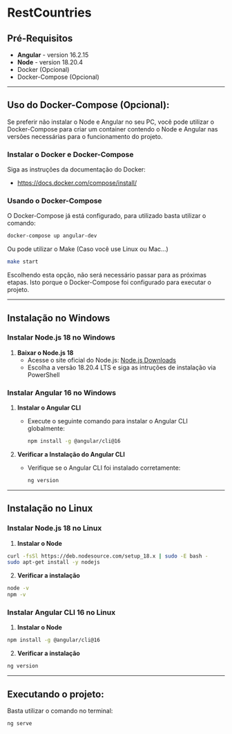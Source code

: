 # RestCountries

## Pré-Requisitos

  - **Angular** - version 16.2.15 
  - **Node** - version 18.20.4
  - Docker (Opcional)
  - Docker-Compose (Opcional)

---

## Uso do Docker-Compose (Opcional):

Se preferir não instalar o Node e Angular no seu PC, você pode utilizar o Docker-Compose para criar um container contendo o Node e Angular nas versões necessárias para o funcionamento do projeto.

### Instalar o Docker e Docker-Compose

  Siga as instruções da documentação do Docker:

 - https://docs.docker.com/compose/install/

### Usando o Docker-Compose

  O Docker-Compose já está configurado, para utilizado basta utilizar o comando:

  ```bash
  docker-compose up angular-dev
  ```
  Ou pode utilizar o Make (Caso você use Linux ou Mac...)
  
 ```bash
 make start
 ```

  Escolhendo esta opção, não será necessário passar para as próximas etapas. Isto porque o Docker-Compose foi     configurado para executar o projeto.

----

## Instalação no Windows

### Instalar Node.js 18 no Windows

1. **Baixar o Node.js 18**
   - Acesse o site oficial do Node.js: [Node.js Downloads](https://nodejs.org/en/download/)
   - Escolha a versão 18.20.4 LTS e siga as intruções de instalação via PowerShell
  
### Instalar Angular 16 no Windows

1. **Instalar o Angular CLI**
   - Execute o seguinte comando para instalar o Angular CLI globalmente:

     ```bash
     npm install -g @angular/cli@16
     ```

2. **Verificar a Instalação do Angular CLI**
   - Verifique se o Angular CLI foi instalado corretamente:

     ```bash
     ng version
     ```

---

## Instalação no Linux

### Instalar Node.js 18 no Linux

1. **Instalar o Node**

  ```bash
  curl -fsSl https://deb.nodesource.com/setup_18.x | sudo -E bash -
  sudo apt-get install -y nodejs
  ```

2. **Verificar a instalação**

  ```bash
  node -v
  npm -v
  ```

### Instalar Angular CLI 16 no Linux

1. **Instalar o Node**

  ```bash
  npm install -g @angular/cli@16
  ```

2. **Verificar a instalação**

  ```bash
  ng version
  ```

---

## Executando o projeto:

  Basta utilizar o comando no terminal:

```bash
ng serve
```

